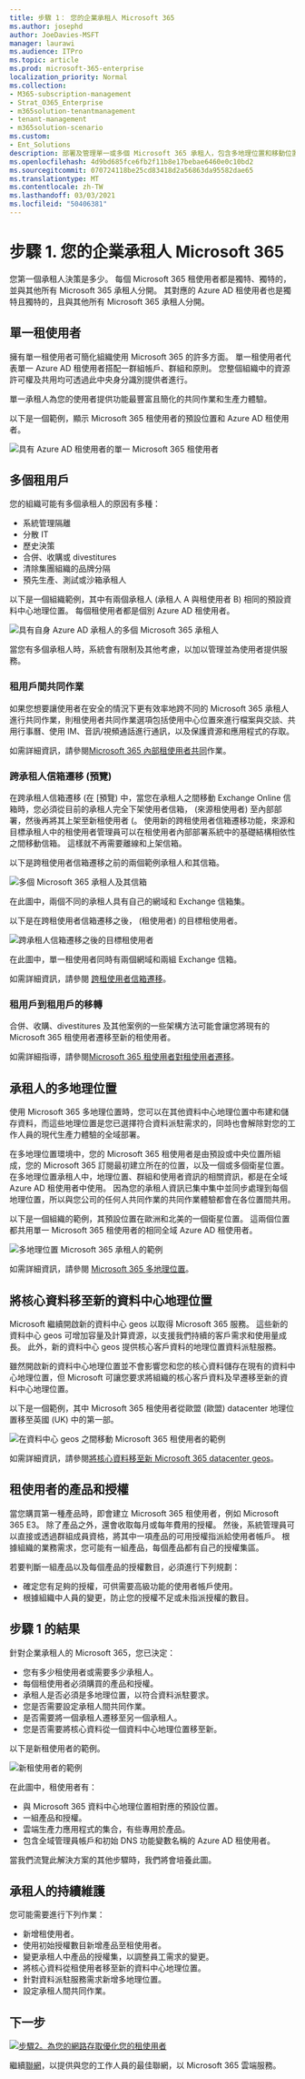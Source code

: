 ```yaml
---
title: 步驟 1： 您的企業承租人 Microsoft 365
ms.author: josephd
author: JoeDavies-MSFT
manager: laurawi
ms.audience: ITPro
ms.topic: article
ms.prod: microsoft-365-enterprise
localization_priority: Normal
ms.collection:
- M365-subscription-management
- Strat_O365_Enterprise
- m365solution-tenantmanagement
- tenant-management
- m365solution-scenario
ms.custom:
- Ent_Solutions
description: 部署及管理單一或多個 Microsoft 365 承租人，包含多地理位置和移動位置的選項。
ms.openlocfilehash: 4d9bd685fce6fb2f11b8e17bebae6460e0c10bd2
ms.sourcegitcommit: 070724118be25cd83418d2a56863da95582dae65
ms.translationtype: MT
ms.contentlocale: zh-TW
ms.lasthandoff: 03/03/2021
ms.locfileid: "50406381"
---
```

# <a name="step-1-your-microsoft-365-for-enterprise-tenants"></a>步驟 1. 您的企業承租人 Microsoft 365

您第一個承租人決策是多少。 每個 Microsoft 365 租使用者都是獨特、獨特的，並與其他所有 Microsoft 365 承租人分開。 其對應的 Azure AD 租使用者也是獨特且獨特的，且與其他所有 Microsoft 365 承租人分開。

## <a name="single-tenant"></a>單一租使用者
擁有單一租使用者可簡化組織使用 Microsoft 365 的許多方面。 單一租使用者代表單一 Azure AD 租使用者搭配一群組帳戶、群組和原則。 您整個組織中的資源許可權及共用均可透過此中央身分識別提供者進行。

單一承租人為您的使用者提供功能最豐富且簡化的共同作業和生產力體驗。

以下是一個範例，顯示 Microsoft 365 租使用者的預設位置和 Azure AD 租使用者。

![具有 Azure AD 租使用者的單一 Microsoft 365 租使用者](../media/tenant-management-overview/tenant-management-example-tenant.png)

## <a name="multiple-tenants"></a>多個租用戶

您的組織可能有多個承租人的原因有多種：

- 系統管理隔離
- 分散 IT
- 歷史決策
- 合併、收購或 divestitures
- 清除集團組織的品牌分隔
- 預先生產、測試或沙箱承租人

以下是一個組織範例，其中有兩個承租人 (承租人 A 與租使用者 B) 相同的預設資料中心地理位置。 每個租使用者都是個別 Azure AD 租使用者。

![具有自身 Azure AD 承租人的多個 Microsoft 365 承租人](../media/tenant-management-overview/tenant-management-example-multi-tenant.png)

當您有多個承租人時，系統會有限制及其他考慮，以加以管理並為使用者提供服務。

### <a name="inter-tenant-collaboration"></a>租用戶間共同作業

如果您想要讓使用者在安全的情況下更有效率地跨不同的 Microsoft 365 承租人進行共同作業，則租使用者共同作業選項包括使用中心位置來進行檔案與交談、共用行事曆、使用 IM、音訊/視頻通話進行通訊，以及保護資源和應用程式的存取。

如需詳細資訊，請參閱[Microsoft 365 內部租使用者共同](../enterprise/microsoft-365-inter-tenant-collaboration.md)作業。

### <a name="cross-tenant-mailbox-migration-preview"></a>跨承租人信箱遷移 (預覽) 

在跨承租人信箱遷移 (在 [預覽) 中，當您在承租人之間移動 Exchange Online 信箱時，您必須從目前的承租人完全下架使用者信箱， (來源租使用者) 至內部部署，然後再將其上架至新租使用者 (。 使用新的跨租使用者信箱遷移功能，來源和目標承租人中的租使用者管理員可以在租使用者內部部署系統中的基礎結構相依性之間移動信箱。 這樣就不再需要離線和上架信箱。

以下是跨租使用者信箱遷移之前的兩個範例承租人和其信箱。

![多個 Microsoft 365 承租人及其信箱](../media/tenant-management-overview/tenant-management-cross-tenant-mailbox-before.png)

在此圖中，兩個不同的承租人具有自己的網域和 Exchange 信箱集。

以下是在跨租使用者信箱遷移之後， (租使用者) 的目標租使用者。

![跨承租人信箱遷移之後的目標租使用者](../media/tenant-management-overview/tenant-management-cross-tenant-mailbox-after.png)

在此圖中，單一租使用者同時有兩個網域和兩組 Exchange 信箱。

如需詳細資訊，請參閱 [跨租使用者信箱遷移](../enterprise/cross-tenant-mailbox-migration.md)。

### <a name="tenant-to-tenant-migrations"></a>租用戶到租用戶的移轉

合併、收購、divestitures 及其他案例的一些架構方法可能會讓您將現有的 Microsoft 365 租使用者遷移至新的租使用者。 

如需詳細指導，請參閱[Microsoft 365 租使用者對租使用者遷移](../enterprise/microsoft-365-tenant-to-tenant-migrations.md)。

## <a name="multi-geo-for-a-tenant"></a>承租人的多地理位置

使用 Microsoft 365 多地理位置時，您可以在其他資料中心地理位置中布建和儲存資料，而這些地理位置是您已選擇符合資料派駐需求的，同時也會解除對您的工作人員的現代生產力體驗的全域部署。

在多地理位置環境中，您的 Microsoft 365 租使用者是由預設或中央位置所組成，您的 Microsoft 365 訂閱最初建立所在的位置，以及一個或多個衛星位置。 在多地理位置承租人中，地理位置、群組和使用者資訊的相關資訊，都是在全域 Azure AD 租使用者中使用。 因為您的承租人資訊已集中集中並同步處理到每個地理位置，所以與您公司的任何人共同作業的共同作業體驗都會在各位置間共用。

以下是一個組織的範例，其預設位置在歐洲和北美的一個衛星位置。 這兩個位置都共用單一 Microsoft 365 租使用者的相同全域 Azure AD 租使用者。

![多地理位置 Microsoft 365 承租人的範例](../media/tenant-management-overview/tenant-management-example-multi-geo.png)

如需詳細資訊，請參閱 [Microsoft 365 多地理位置](../enterprise/microsoft-365-multi-geo.md)。

## <a name="moving-core-data-to-a-new-datacenter-geo"></a>將核心資料移至新的資料中心地理位置

Microsoft 繼續開啟新的資料中心 geos 以取得 Microsoft 365 服務。 這些新的資料中心 geos 可增加容量及計算資源，以支援我們持續的客戶需求和使用量成長。 此外，新的資料中心 geos 提供核心客戶資料的地理位置資料派駐服務。

雖然開啟新的資料中心地理位置並不會影響您和您的核心資料儲存在現有的資料中心地理位置，但 Microsoft 可讓您要求將組織的核心客戶資料及早遷移至新的資料中心地理位置。

以下是一個範例，其中 Microsoft 365 租使用者從歐盟 (歐盟) datacenter 地理位置移至英國 (UK) 中的第一部。

![在資料中心 geos 之間移動 Microsoft 365 租使用者的範例](../media/tenant-management-overview/tenant-management-example-tenant-move.png)

如需詳細資訊，請參閱[將核心資料移至新 Microsoft 365 datacenter geos](../enterprise/moving-data-to-new-datacenter-geos.md)。

## <a name="products-and-licenses-for-a-tenant"></a>租使用者的產品和授權

當您購買第一種產品時，即會建立 Microsoft 365 租使用者，例如 Microsoft 365 E3。 除了產品之外，還會收取每月或每年費用的授權。 然後，系統管理員可以直接或透過群組成員資格，將其中一項產品的可用授權指派給使用者帳戶。 根據組織的業務需求，您可能有一組產品，每個產品都有自己的授權集區。 

若要判斷一組產品以及每個產品的授權數目，必須進行下列規劃：

- 確定您有足夠的授權，可供需要高級功能的使用者帳戶使用。
- 根據組織中人員的變更，防止您的授權不足或未指派授權的數目。


## <a name="results-of-step-1"></a>步驟 1 的結果

針對企業承租人的 Microsoft 365，您已決定：

- 您有多少租使用者或需要多少承租人。
- 每個租使用者必須購買的產品和授權。
- 承租人是否必須是多地理位置，以符合資料派駐要求。
- 您是否需要設定承租人間共同作業。
- 是否需要將一個承租人遷移至另一個承租人。
- 您是否需要將核心資料從一個資料中心地理位置移至新。

以下是新租使用者的範例。

![新租使用者的範例](../media/tenant-management-overview/tenant-management-tenant-build-step1.png)

在此圖中，租使用者有：

- 與 Microsoft 365 資料中心地理位置相對應的預設位置。
- 一組產品和授權。
- 雲端生產力應用程式的集合，有些專用於產品。
- 包含全域管理員帳戶和初始 DNS 功能變數名稱的 Azure AD 租使用者。

當我們流覽此解決方案的其他步驟時，我們將會培養此圖。

## <a name="ongoing-maintenance-for-tenants"></a>承租人的持續維護

您可能需要進行下列作業：

- 新增租使用者。
- 使用初始授權數目新增產品至租使用者。
- 變更承租人中產品的授權集，以調整員工需求的變更。
- 將核心資料從租使用者移至新的資料中心地理位置。
- 針對資料派駐服務需求新增多地理位置。
- 設定承租人間共同作業。

## <a name="next-step"></a>下一步

[![步驟2。為您的網路存取優化您的租使用者](../media/tenant-management-overview/tenant-management-step-grid-networking.png)](tenant-management-networking.md)

繼續[聯網](tenant-management-networking.md)，以提供與您的工作人員的最佳聯網，以 Microsoft 365 雲端服務。
